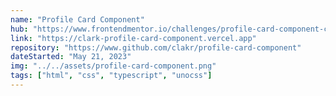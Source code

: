 ```yaml
---
name: "Profile Card Component"
hub: "https://www.frontendmentor.io/challenges/profile-card-component-cfArpWshJ"
link: "https://clark-profile-card-component.vercel.app"
repository: "https://www.github.com/clakr/profile-card-component"
dateStarted: "May 21, 2023"
img: "../../assets/profile-card-component.png"
tags: ["html", "css", "typescript", "unocss"]
---
```


